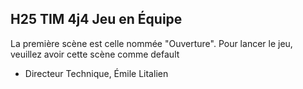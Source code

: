 ## H25 TIM 4j4 Jeu en Équipe

La première scène est celle nommée "Ouverture". Pour lancer le jeu, veuillez avoir cette scène comme default 

- Directeur Technique, Émile Litalien 
